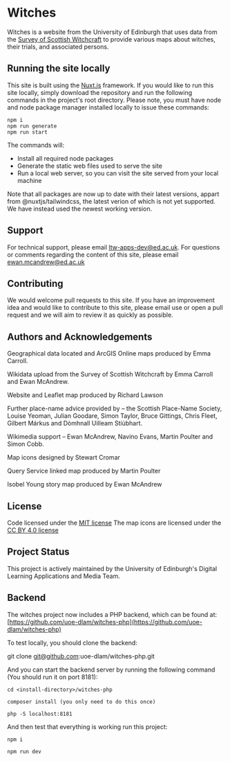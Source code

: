 # Witches

Witches is a website from the University of Edinburgh that uses data from the 
[Survey of Scottish Witchcraft](http://www.shca.ed.ac.uk/Research/witches) to provide various maps about witches, their 
trials, and associated persons.

## Running the site locally
This site is built using the [Nuxt.js](https://nuxtjs.org) framework. If you would like to run this site locally, simply
download the repository and run the following commands in the project's root directory. Please note, you must have node 
and node package manager installed locally to issue these commands:

```
npm i
npm run generate
npm run start
```

The commands will:

- Install all required node packages
- Generate the static web files used to serve the site
- Run a local web server, so you can visit the site served from your local machine

Note that all packages are now up to date with their latest versions, appart from @nuxtjs/tailwindcss, the latest verion of which is not yet supported. We have instead used the newest working version. 
## Support

For technical support, please email ltw-apps-dev@ed.ac.uk. For questions or comments regarding the content of this site,
please email ewan.mcandrew@ed.ac.uk

## Contributing

We would welcome pull requests to this site. If you have an improvement idea and would like to contribute to this site, 
please email use or open a pull request and we will aim to review it as quickly as possible.

## Authors and Acknowledgements

Geographical data located and ArcGIS Online maps produced by Emma Carroll.

Wikidata upload from the Survey of Scottish Witchcraft by Emma Carroll and Ewan McAndrew.

Website and Leaflet map produced by Richard Lawson

Further place-name advice provided by – the Scottish Place-Name Society, Louise Yeoman, Julian Goodare, Simon Taylor, Bruce Gittings, Chris Fleet, Gilbert Márkus and Dòmhnall Uilleam Stiùbhart.

Wikimedia support – Ewan McAndrew, Navino Evans, Martin Poulter and Simon Cobb.

Map icons designed by Stewart Cromar

Query Service linked map produced by Martin Poulter

Isobel Young story map produced by Ewan McAndrew

## License

Code licensed under the [MIT license](https://mit-license.org/)
The map icons are licensed under the [CC BY 4.0 license](https://creativecommons.org/licenses/by/4.0/)

## Project Status

This project is actively maintained by the University of Edinburgh's Digital Learning Applications and Media Team.

## Backend
The witches project now includes a PHP backend, which can be found at:  [https://github.com/uoe-dlam/witches-php](https://github.com/uoe-dlam/witches-php)

To test locally, you should clone the backend:

git clone git@github.com:uoe-dlam/witches-php.git

And you can start the backend server by running the following command (You should run it on port 8181):

```
cd <install-directory>/witches-php
```
```
composer install (you only need to do this once)
```
```
php -S localhost:8181
```

And then test that everything is working run this project:
```
npm i
```
```
npm run dev
```